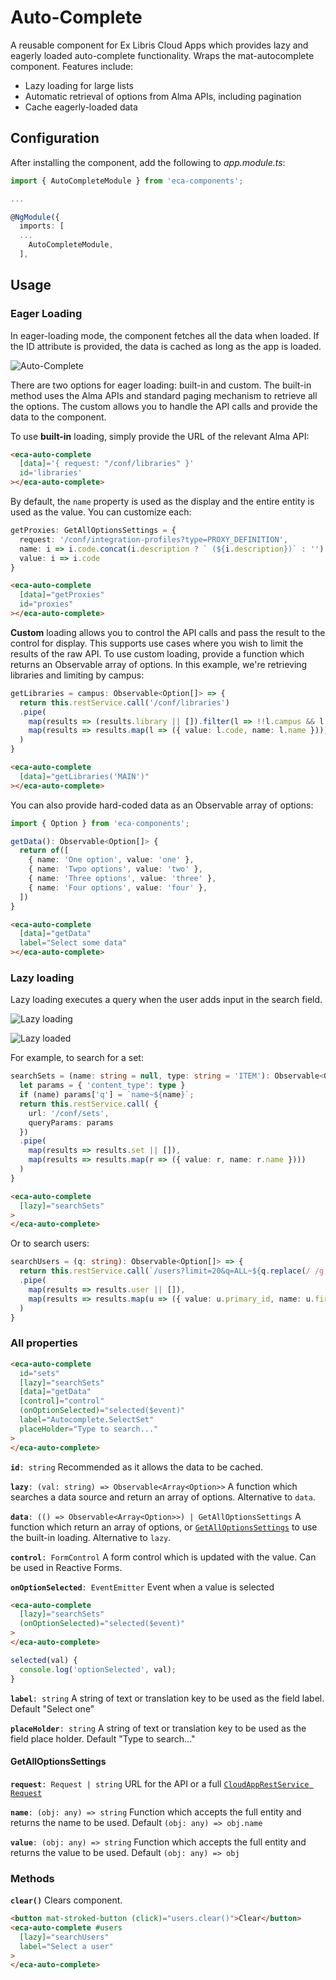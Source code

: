 # Auto-Complete

A reusable component for Ex Libris Cloud Apps which provides lazy and eagerly loaded auto-complete functionality. Wraps the mat-autocomplete component. Features include:
* Lazy loading for large lists
* Automatic retrieval of options from Alma APIs, including pagination
* Cache eagerly-loaded data

## Configuration
After installing the component, add the following to _app.module.ts_:

```typescript
import { AutoCompleteModule } from 'eca-components';

...

@NgModule({
  imports: [
  ...
    AutoCompleteModule,
  ],
```

## Usage

### Eager Loading
In eager-loading mode, the component fetches all the data when loaded. If the ID attribute is provided, the data is cached as long as the app is loaded.

![Auto-Complete](./screenshots/auto-complete-data.png)

There are two options for eager loading: built-in and custom. The built-in method uses the Alma APIs and standard paging mechanism to retrieve all the options. The custom allows you to handle the API calls and provide the data to the component.

To use **built-in** loading, simply provide the URL of the relevant Alma API:
```html
<eca-auto-complete
  [data]='{ request: "/conf/libraries" }'
  id='libraries'
></eca-auto-complete>
```

By default, the `name` property is used as the display and the entire entity is used as the value. You can customize each:

```ts
getProxies: GetAllOptionsSettings = {
  request: '/conf/integration-profiles?type=PROXY_DEFINITION',
  name: i => i.code.concat(i.description ? ` (${i.description})` : ''),
  value: i => i.code
}
```
```html
<eca-auto-complete
  [data]="getProxies"
  id="proxies"
></eca-auto-complete>
```

**Custom** loading allows you to control the API calls and pass the result to the control for display. This supports use cases where you wish to limit the results of the raw API. To use custom loading, provide a function which returns an Observable array of options. In this example, we're retrieving libraries and limiting by campus:
```ts
getLibraries = campus: Observable<Option[]> => {
  return this.restService.call('/conf/libraries')
  .pipe(
    map(results => (results.library || []).filter(l => !!l.campus && l.campus.value==campus)),
    map(results => results.map(l => ({ value: l.code, name: l.name })))
  )
}
```
```html
<eca-auto-complete
  [data]="getLibraries('MAIN')"
></eca-auto-complete>
```

You can also provide hard-coded data as an Observable array of options:
```ts
import { Option } from 'eca-components';

getData(): Observable<Option[]> {
  return of([
    { name: 'One option', value: 'one' },
    { name: 'Twpo options', value: 'two' },
    { name: 'Three options', value: 'three' },
    { name: 'Four options', value: 'four' },
  ])
}
```
```html
<eca-auto-complete
  [data]="getData"
  label="Select some data"
></eca-auto-complete>
```

### Lazy loading
Lazy loading executes a query when the user adds input in the search field. 

![Lazy loading](./screenshots/auto-complete-lazy-loading.png)

![Lazy loaded](./screenshots/auto-complete-lazy-loaded.png)

For example, to search for a set:
```ts
searchSets = (name: string = null, type: string = 'ITEM'): Observable<Option[]> => {
  let params = { 'content_type': type }
  if (name) params['q'] = `name~${name}`;
  return this.restService.call( {
    url: '/conf/sets',
    queryParams: params
  })
  .pipe(
    map(results => results.set || []),
    map(results => results.map(r => ({ value: r, name: r.name })))
  )  
}
```
```html
<eca-auto-complete
  [lazy]="searchSets"
>
</eca-auto-complete>
```

Or to search users:
```ts
searchUsers = (q: string): Observable<Option[]> => {
  return this.restService.call(`/users?limit=20&q=ALL~${q.replace(/ /g,'%2b')}`)
  .pipe(
    map(results => results.user || []),
    map(results => results.map(u => ({ value: u.primary_id, name: u.first_name + ' ' + u.last_name })))
  )
}
```

### All properties

```html
<eca-auto-complete
  id="sets"
  [lazy]="searchSets"
  [data]="getData"
  [control]="control"
  (onOptionSelected)="selected($event)"
  label="Autocomplete.SelectSet"
  placeHolder="Type to search..."
>
</eca-auto-complete>
```

**`id`**`: string`
Recommended as it allows the data to be cached.

**`lazy`**`: (val: string) => Observable<Array<Option>>`
A function which searches a data source and return an array of options. Alternative to `data`.

**`data`**`: (() => Observable<Array<Option>>) | GetAllOptionsSettings`
A function which return an array of options, or [`GetAllOptionsSettings`](#GetAllOptionsSettings) to use the built-in loading. Alternative to `lazy`.

**`control`**`: FormControl`
A form control which is updated with the value. Can be used in Reactive Forms.

**`onOptionSelected`**`: EventEmitter`
Event when a value is selected

```html
<eca-auto-complete
  [lazy]="searchSets"
  (onOptionSelected)="selected($event)"
>
</eca-auto-complete>
```
```ts
selected(val) {
  console.log('optionSelected', val);
}
```

**`label`**`: string`
A string of text or translation key to be used as the field label. Default "Select one"

**`placeHolder`**`: string`
A string of text or translation key to be used as the field place holder. Default "Type to search..."


#### GetAllOptionsSettings
**`request`**`: Request | string`
URL for the API or a full [`CloudAppRestService Request`](https://developers.exlibrisgroup.com/cloudapps/docs/api/rest-service/#Request)

**`name`**`: (obj: any) => string`
Function which accepts the full entity and returns the name to be used. Default `(obj: any) => obj.name`

**`value`**`: (obj: any) => string`
Function which accepts the full entity and returns the value to be used. Default `(obj: any) => obj`

### Methods
**`clear()`**
Clears component.

```html
<button mat-stroked-button (click)="users.clear()">Clear</button>
<eca-auto-complete #users
  [lazy]="searchUsers"
  label="Select a user"
>
</eca-auto-complete>
```
